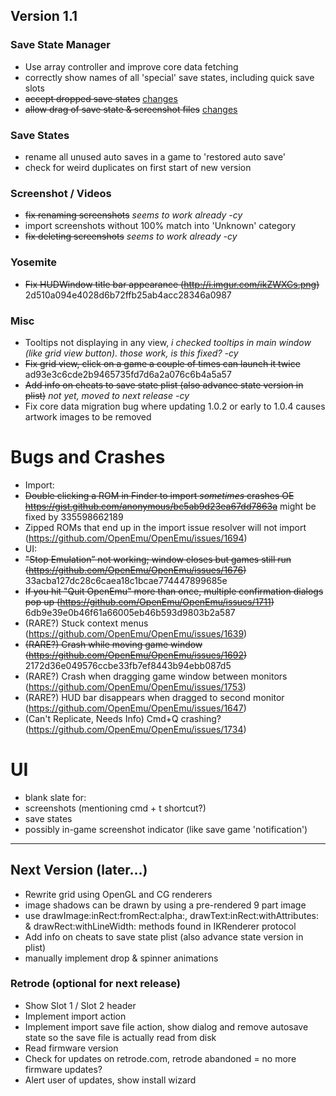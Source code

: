 ## Version 1.1

### Save State Manager
- Use array controller and improve core data fetching
- correctly show names of all 'special' save states, including quick save slots
- ~~accept dropped save states~~ [changes](https://github.com/OpenEmu/OpenEmu/compare/9b6d377eb4236e504c8dbe6731c5793764b15683...fcd5c9684ae68788dde0cb0243e863523ea3c76b)
- ~~allow drag of save state & screenshot files~~ [changes](https://github.com/OpenEmu/OpenEmu/compare/9b6d377eb4236e504c8dbe6731c5793764b15683...fcd5c9684ae68788dde0cb0243e863523ea3c76b)

### Save States
- rename all unused auto saves in a game to 'restored auto save'
- check for weird duplicates on first start of new version

### Screenshot / Videos
- ~~fix renaming screenshots~~ _seems to work already -cy_
- import screenshots without 100% match into 'Unknown' category
- ~~fix deleting screenshots~~ _seems to work already -cy_

### Yosemite
- ~~Fix HUDWindow title bar appearance (http://i.imgur.com/ikZWXCs.png)~~ 2d510a094e4028d6b72ffb25ab4acc28346a0987

### Misc
- Tooltips not displaying in any view, _i checked tooltips in main window (like grid view button). those work, is this fixed? -cy_
- ~~Fix grid view, click on a game a couple of times can launch it twice~~ ad93e3c6cde2b9465735fd7d6a2a076c6b4a5a57
- ~~Add info on cheats to save state plist (also advance state version in plist)~~ _not yet, moved to next release -cy_
- Fix core data migration bug where updating 1.0.2 or early to 1.0.4 causes artwork images to be removed

# Bugs and Crashes
- Import:
 - ~~Double clicking a ROM in Finder to import *sometimes* crashes OE https://gist.github.com/anonymous/bc5ab9d23ea67dd7863a~~ might be fixed by 335598662189
 - Zipped ROMs that end up in the import issue resolver will not import (https://github.com/OpenEmu/OpenEmu/issues/1694)
- UI:
 - ~~"Stop Emulation” not working; window closes but games still run (https://github.com/OpenEmu/OpenEmu/issues/1676)~~ 33acba127dc28c6caea18c1bcae774447899685e
 - ~~If you hit "Quit OpenEmu" more than once, multiple confirmation dialogs pop up (https://github.com/OpenEmu/OpenEmu/issues/1711)~~ 6db9e39e0b46f61a66005eb46b593d9803b2a587
 - (RARE?) Stuck context menus (https://github.com/OpenEmu/OpenEmu/issues/1639)
 - ~~(RARE?) Crash while moving game window (https://github.com/OpenEmu/OpenEmu/issues/1692)~~ 2172d36e049576ccbe33fb7ef8443b94ebb087d5
 - (RARE?) Crash when dragging game window between monitors (https://github.com/OpenEmu/OpenEmu/issues/1753)
 - (RARE?) HUD bar disappears when dragged to second monitor (https://github.com/OpenEmu/OpenEmu/issues/1647)
 - (Can't Replicate, Needs Info) Cmd+Q crashing? (https://github.com/OpenEmu/OpenEmu/issues/1734)

# UI
- blank slate for:
 - screenshots (mentioning cmd + t shortcut?)
 - save states
- possibly in-game screenshot indicator (like save game 'notification')

***

## Next Version (later…)
- Rewrite grid using OpenGL and CG renderers
 - image shadows can be drawn by using a pre-rendered 9 part image
 - use drawImage:inRect:fromRect:alpha:, drawText:inRect:withAttributes: & drawRect:withLineWidth: methods found in IKRenderer protocol
- Add info on cheats to save state plist (also advance state version in plist)
- manually implement drop & spinner animations

### Retrode (optional for next release)
- Show Slot 1 / Slot 2 header
- Implement import action
- Implement import save file action, show dialog and remove autosave state so the save file is actually read from disk
- Read firmware version
- Check for updates on retrode.com, retrode abandoned = no more firmware updates?
- Alert user of updates, show install wizard